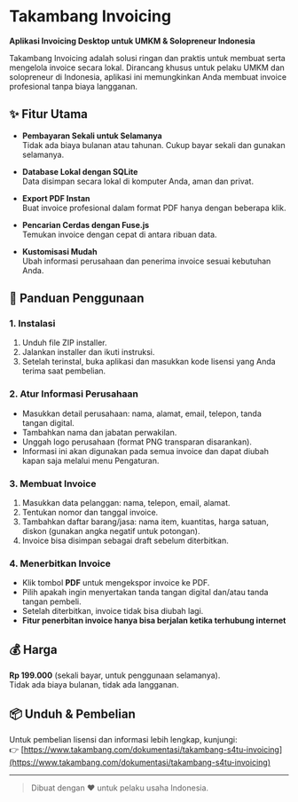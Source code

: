 # Takambang Invoicing

**Aplikasi Invoicing Desktop untuk UMKM & Solopreneur Indonesia**

Takambang Invoicing adalah solusi ringan dan praktis untuk membuat serta mengelola invoice secara lokal. Dirancang khusus untuk pelaku UMKM dan solopreneur di Indonesia, aplikasi ini memungkinkan Anda membuat invoice profesional tanpa biaya langganan.

## ✨ Fitur Utama

- **Pembayaran Sekali untuk Selamanya**  
  Tidak ada biaya bulanan atau tahunan. Cukup bayar sekali dan gunakan selamanya.

- **Database Lokal dengan SQLite**  
  Data disimpan secara lokal di komputer Anda, aman dan privat.

- **Export PDF Instan**  
  Buat invoice profesional dalam format PDF hanya dengan beberapa klik.

- **Pencarian Cerdas dengan Fuse.js**  
  Temukan invoice dengan cepat di antara ribuan data.

- **Kustomisasi Mudah**  
  Ubah informasi perusahaan dan penerima invoice sesuai kebutuhan Anda.

## 🚀 Panduan Penggunaan

### 1. Instalasi

1. Unduh file ZIP installer.
2. Jalankan installer dan ikuti instruksi.
3. Setelah terinstal, buka aplikasi dan masukkan kode lisensi yang Anda terima saat pembelian.

### 2. Atur Informasi Perusahaan

- Masukkan detail perusahaan: nama, alamat, email, telepon, tanda tangan digital.
- Tambahkan nama dan jabatan perwakilan.
- Unggah logo perusahaan (format PNG transparan disarankan).
- Informasi ini akan digunakan pada semua invoice dan dapat diubah kapan saja melalui menu Pengaturan.

### 3. Membuat Invoice

1. Masukkan data pelanggan: nama, telepon, email, alamat.
2. Tentukan nomor dan tanggal invoice.
3. Tambahkan daftar barang/jasa: nama item, kuantitas, harga satuan, diskon (gunakan angka negatif untuk potongan).
4. Invoice bisa disimpan sebagai draft sebelum diterbitkan.

### 4. Menerbitkan Invoice

- Klik tombol **PDF** untuk mengekspor invoice ke PDF.
- Pilih apakah ingin menyertakan tanda tangan digital dan/atau tanda tangan pembeli.
- Setelah diterbitkan, invoice tidak bisa diubah lagi.
- **Fitur penerbitan invoice hanya bisa berjalan ketika terhubung internet**

## 💰 Harga

**Rp 199.000** (sekali bayar, untuk penggunaan selamanya).  
Tidak ada biaya bulanan, tidak ada langganan.

## 📦 Unduh & Pembelian

Untuk pembelian lisensi dan informasi lebih lengkap, kunjungi:  
👉 [https://www.takambang.com/dokumentasi/takambang-s4tu-invoicing](https://www.takambang.com/dokumentasi/takambang-s4tu-invoicing)

---

> Dibuat dengan ❤️ untuk pelaku usaha Indonesia.
